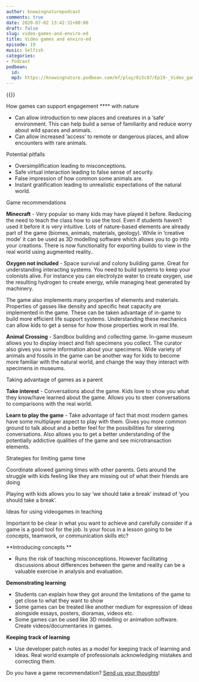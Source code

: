 ```yaml
---
author: knowingnaturepodcast
comments: true
date: 2020-07-02 13:42:31+00:00
draft: false
slug: video-games-and-enviro-ed
title: Video games and enviro-ed
episode: 19
music: Selfish
categories:
- Podcast
podbean:
  id:
  mp3: https://knowingnature.podbean.com/mf/play/8i5c87/Ep19-_Video_games_and_enviro-ed_9mjnq.mp3
---
```


{{<podcast-player>}}

How games can support engagement **** with nature

  * Can allow introduction to new places and creatures in a ‘safe’ environment. This can help build a sense of familiarity and reduce worry about wild spaces and animals.
  * Can allow increased ‘access’ to remote or dangerous places, and allow encounters with rare animals.

Potential pitfalls

  * Oversimplification leading to misconceptions.
  * Safe virtual interaction leading to false sense of security.
  * False impression of how common some animals are.
  * Instant gratification leading to unrealistic expectations of the natural world.

Game recommendations

**Minecraft** \- Very popular so many kids may have played it before. Reducing
the need to teach the class how to use the tool. Even if students haven’t used
it before it is very intuitive. Lots of nature-based elements are already part
of the game (biomes, animals, materials, geology). While in ‘creative mode’ it
can be used as 3D modelling software which allows you to go into your
creations. There is now functionality for exporting builds to view in the real
world using augmented reality..

**Oxygen not included** \- Space survival and colony building game. Great for
understanding interacting systems. You need to build systems to keep your
colonists alive. For instance you can electrolyze water to create oxygen, use
the resulting hydrogen to create energy, while managing heat generated by
machinery.

The game also implements many properties of elements and materials. Properties
of gasses like density and specific heat capacity are implemented in the game.
These can be taken advantage of in-game to build more efficient life support
systems. Understanding these mechanics can allow kids to get a sense for how
those properties work in real life.

**Animal Crossing** \- Sandbox building and collecting game. In-game museum
allows you to display insect and fish specimens you collect. The curator also
gives you some information about your specimens. Wide variety of animals and
fossils in the game can be another way for kids to become more familiar with
the natural world, and change the way they interact with specimens in museums.

Taking advantage of games as a parent

**Take interest** \- Conversations about the game. Kids love to show you what
they know/have learned about the game. Allows you to steer conversations to
comparisons with the real world.

**Learn to play the game** \- Take advantage of fact that most modern games
have some multiplayer aspect to play with them. Gives you more common ground
to talk about and a better feel for the possibilities for steering
conversations. Also allows you to get a better understanding of the
potentially addictive qualities of the game and see microtransaction elements.

Strategies for limiting game time

Coordinate allowed gaming times with other parents. Gets around the struggle
with kids feeling like they are missing out of what their friends are doing

Playing with kids allows you to say ‘we should take a break’ instead of ‘you
should take a break’.

Ideas for using videogames in teaching

Important to be clear in what you want to achieve and carefully consider if a
game is a good tool for the job. Is your focus in a lesson going to be
concepts, teamwork, or communication skills etc?

**Introducing concepts  **

  * Runs the risk of teaching misconceptions. However facilitating discussions about differences between the game and reality can be a valuable exercise in analysis and evaluation.

**Demonstrating learning**  

  * Students can explain how they got around the limitations of the game to get close to what they want to show
  * Some games can be treated like another medium for expression of ideas alongside essays, posters, dioramas, videos etc. 
  * Some games can be used like 3D modelling or animation software. Create videos/documentaries in games.

**Keeping track of learning**

  * Use developer patch notes as a model for keeping track of learning and ideas. Real world example of professionals acknowledging mistakes and correcting them.

Do you have a game recommendation? [Send us your thoughts](/about)!

